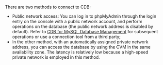 There are two methods to connect to CDB:
- Public network access: You can log in to phpMyAdmin through the login entry on the console with a public network account, and perform operations on the database (the public network address is disabled by default). Refer to [CDB for MySQL Database Management](https://www.qcloud.com/doc/product/236/3131) for subsequent operations or use a connection tool from a third party;
- In the other method, with an automatically assigned private network address, you can access the database by using the CVM in the same availability zone. The latency is relatively low because a high-speed private network is employed in this method.

